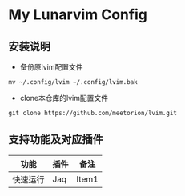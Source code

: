 # My Lunarvim Config

## 安装说明
- 备份原lvim配置文件
```
mv ~/.config/lvim ~/.config/lvim.bak
```
- clone本仓库的lvim配置文件
```
git clone https://github.com/meetorion/lvim.git
```

## 支持功能及对应插件
| 功能  | 插件   | 备注   |
|-------------- | -------------- | -------------- |
| 快速运行| Jaq| Item1     |

